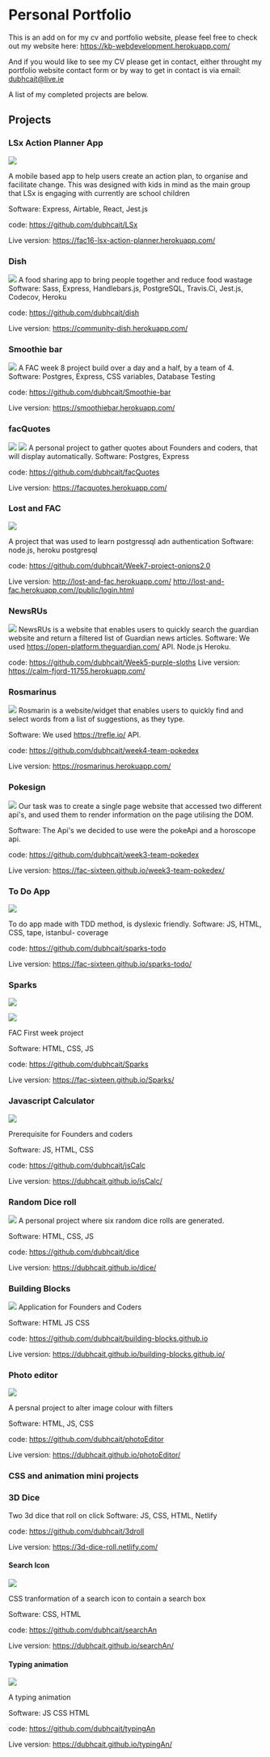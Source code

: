 # Personal Portfolio


This is an add on for my cv and portfolio website, 
please feel free to check out my website here: https://kb-webdevelopment.herokuapp.com/

And if you would like to see my CV please get in contact, either throught my portfolio website contact form or
by way to get in contact is via email: dubhcait@live.ie

A list of my completed projects are below. 

## Projects


### LSx Action Planner App
![](https://i.imgur.com/lLJpxng.png)

A mobile based app to help users create an action plan, to organise and facilitate change. This was designed with kids in mind as the main group that LSx is engaging with currently are school children

Software: Express, Airtable, React, Jest.js

code: https://github.com/dubhcait/LSx

Live version: https://fac16-lsx-action-planner.herokuapp.com/

### Dish
![](https://i.imgur.com/wjKlKEd.png)
A food sharing app to bring people together and reduce food wastage
Software: Sass, Express, Handlebars.js, PostgreSQL, Travis.Ci, Jest.js, Codecov, Heroku

code: https://github.com/dubhcait/dish

Live version: https://community-dish.herokuapp.com/


### Smoothie bar

![](https://i.imgur.com/G2cx6xm.png)
A FAC week 8 project build over a day and a half, by a team of 4. 
Software: Postgres, Express, CSS variables, Database Testing

code: https://github.com/dubhcait/Smoothie-bar

Live version: https://smoothiebar.herokuapp.com/

### facQuotes
![](https://i.imgur.com/ZrLbO7m.png)
![](https://i.imgur.com/oNK3LuB.png)
A personal project to gather quotes about Founders and coders, that will display automatically.
Software: Postgres, Express 

code: https://github.com/dubhcait/facQuotes 

Live version: https://facquotes.herokuapp.com/


### Lost and FAC

![](https://i.imgur.com/RmGF1fu.png)

A project that was used to learn postgressql adn authentication
Software: node.js, heroku postgresql

code: https://github.com/dubhcait/Week7-project-onions2.0

Live version: http://lost-and-fac.herokuapp.com/
      http://lost-and-fac.herokuapp.com//public/login.html 


### NewsRUs
![](https://i.imgur.com/1Z4ayCE.png)
NewsRUs is a website that enables users to quickly search the guardian website and return a filtered list of Guardian news articles.
Software: We used https://open-platform.theguardian.com/ API. Node.js Heroku.

code: https://github.com/dubhcait/Week5-purple-sloths 
Live version: https://calm-fjord-11755.herokuapp.com/


### Rosmarinus
![](https://i.imgur.com/Dn2hJp0.png)
Rosmarin is a website/widget that enables users to quickly find and select words from a list of suggestions, as they type. 

Software: We used https://trefle.io/ API.

code: https://github.com/dubhcait/week4-team-pokedex

Live version: https://rosmarinus.herokuapp.com/

### Pokesign
![](https://i.imgur.com/UlkCgEz.png)
Our task was to create a single page website that accessed two different api's, and used them to render information on the page utilising the DOM.

Software: The Api's we decided to use were the pokeApi and a horoscope api.

code: https://github.com/dubhcait/week3-team-pokedex

Live version: https://fac-sixteen.github.io/week3-team-pokedex/

### To Do App
![](https://i.imgur.com/uVcAhL1.png)

To do app made with TDD method, is dyslexic friendly.
Software: JS, HTML, CSS, tape, istanbul- coverage

code: https://github.com/dubhcait/sparks-todo

Live version: https://fac-sixteen.github.io/sparks-todo/

### Sparks
![](https://i.imgur.com/1Vdjmj4.png)

![](https://i.imgur.com/6LN4Pxb.png)

FAC First week project 

Software: HTML, CSS, JS

code: https://github.com/dubhcait/Sparks

Live version: https://fac-sixteen.github.io/Sparks/


### Javascript Calculator
![](https://i.imgur.com/Zknp5pF.png)

Prerequisite for Founders and coders

Software: JS, HTML, CSS

code: https://github.com/dubhcait/jsCalc

Live version: https://dubhcait.github.io/jsCalc/

### Random Dice roll
![](https://i.imgur.com/Tuwz9TK.png)
A personal project where six random dice rolls are generated.

Software: HTML, CSS, JS

code: https://github.com/dubhcait/dice

Live version: https://dubhcait.github.io/dice/

### Building Blocks
![](https://i.imgur.com/EaeIro2.jpg)
Application for Founders and Coders

Software: HTML JS CSS

code: https://github.com/dubhcait/building-blocks.github.io

Live version: https://dubhcait.github.io/building-blocks.github.io/

### Photo editor

![](https://i.imgur.com/KsWe92G.png)

A persnal project to alter image colour with filters

Software: HTML, JS, CSS

code: https://github.com/dubhcait/photoEditor

Live version: https://dubhcait.github.io/photoEditor/

### CSS and animation mini projects

### 3D Dice
Two 3d dice that roll on click
Software: JS, CSS, HTML, Netlify

code: https://github.com/dubhcait/3droll

Live version: https://3d-dice-roll.netlify.com/

#### Search Icon
![](https://i.imgur.com/knRcycS.png)

CSS tranformation of a search icon to contain a search box

Software: CSS, HTML

code: https://github.com/dubhcait/searchAn

Live version: https://dubhcait.github.io/searchAn/

#### Typing animation
![](https://i.imgur.com/cOP8Sic.png)

A typing animation

Software: JS CSS HTML

code: https://github.com/dubhcait/typingAn

Live version: https://dubhcait.github.io/typingAn/


